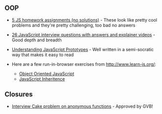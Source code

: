 ## OOP

* [5 JS homework assignments (no solutions)](https://gist.github.com/stdclass) - These look like pretty cool problems and they're pretty challenging, too bad no answers

* [26 JavaScript interview questions with answers and explainer videos](http://blog.kevinchisholm.com/object-oriented-javascript/javascript-interview-questions-object-oriented-javascript/) - Good depth and breadth

* [Understanding JavaScript Prototypes](https://javascriptweblog.wordpress.com/2010/06/07/understanding-javascript-prototypes/) - Well written in a semi-socratic way that makes it easy to read

* Here are a few run-in-browser exercises from http://www.learn-js.org/:
  * [Object Oriented JavaScript](http://www.learn-js.org/en/Object_Oriented_JavaScript)
  * [JavaScript Inheritence](http://www.learn-js.org/en/Inheritance)

## Closures

* [Interview Cake problem on anonymous functions](https://www.interviewcake.com/question/python/js-whats-wrong) - Approved by GVB!

